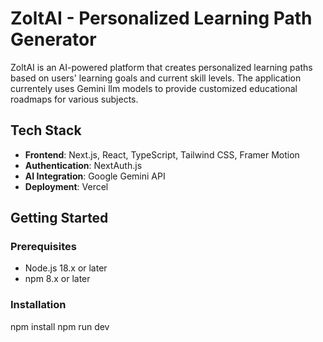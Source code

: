 # ZoltAI - Personalized Learning Path Generator

ZoltAI is an AI-powered platform that creates personalized learning paths based on users' learning goals and current skill levels. The application currentely uses Gemini llm models to provide customized educational roadmaps for various subjects.

## Tech Stack

- **Frontend**: Next.js, React, TypeScript, Tailwind CSS, Framer Motion
- **Authentication**: NextAuth.js
- **AI Integration**: Google Gemini API 
- **Deployment**: Vercel

## Getting Started

### Prerequisites

- Node.js 18.x or later
- npm 8.x or later

### Installation

   npm install
   npm run dev
